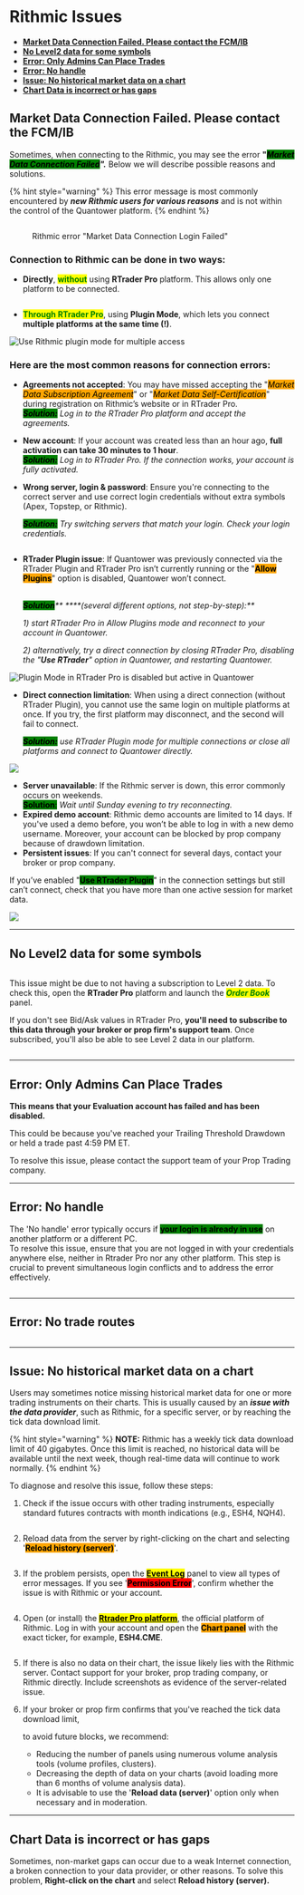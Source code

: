 # Rithmic Issues

* [**Market Data Connection Failed. Please contact the FCM/IB**](https://help.quantower.com/quantower/connections/connection-to-rithmic/rithmic-issues#market-data-connection-failed.-please-contact-the-fcm-ib)
* [**No Level2 data for some symbols**](rithmic-issues.md#no-level2-data-for-some-symbols)
* [**Error: Only Admins Can Place Trades**](rithmic-issues.md#error-only-admins-can-place-trades)
* [**Error: No handle**](rithmic-issues.md#error-no-handle)
* [**Issue: No historical market data on a chart**](rithmic-issues.md#issue-no-historical-market-data-on-a-chart)
* [**Chart Data is incorrect or has gaps**](rithmic-issues.md#chart-data-is-incorrect-or-has-gaps)

## **Market Data Connection Failed. Please contact the FCM/IB**

Sometimes, when connecting to the Rithmic, you may see the error **"**_<mark style="background-color:green;">**Market Data Connection Failed**</mark>**".**_ Below we will describe possible reasons and solutions.

{% hint style="warning" %}
This error message is most commonly encountered by _**new Rithmic users for various reasons**_ and is not within the control of the Quantower platform.&#x20;
{% endhint %}

<figure><img src="../../.gitbook/assets/Starter_gotBdOHdgC.png" alt=""><figcaption><p>Rithmic error "Market Data Connection Login Failed"</p></figcaption></figure>

### Connection to Rithmic can be done in two ways:

* **Directly**, <mark style="color:green;">**without**</mark> using **RTrader Pro** platform. This allows only one platform to be connected.

<figure><img src="../../.gitbook/assets/image (384).png" alt=""><figcaption></figcaption></figure>

* <mark style="color:green;">**Through RTrader Pro**</mark>, using **Plugin Mode**, which lets you connect **multiple platforms at the same time (!)**.&#x20;

![Use Rithmic plugin mode for multiple access](<../../.gitbook/assets/image (352) (1) (1) (1).png>)

### Here are the most common reasons for connection errors:

* **Agreements not accepted**: You may have missed accepting the "_<mark style="background-color:orange;">Market Data Subscription Agreement</mark>_" or "_<mark style="background-color:orange;">Market Data Self-Certification</mark>_" during registration on Rithmic’s website or in RTrader Pro.\
  _<mark style="background-color:green;">**Solution:**</mark> Log in to the RTrader Pro platform and accept the agreements._
* **New account**: If your account was created less than an hour ago, **full activation can take 30 minutes to 1 hour**.\
  _<mark style="background-color:green;">**Solution:**</mark>_ _Log in to RTrader Pro. If the connection works, your account is fully activated._
*   **Wrong server, login & password**: Ensure you're connecting to the correct server and use correct login credentials without extra symbols (Apex, Topstep, or Rithmic).&#x20;

    _<mark style="background-color:green;">**Solution:**</mark>_ _Try switching servers that match your login. Check your login credentials._

<figure><img src="../../.gitbook/assets/image (370).png" alt=""><figcaption></figcaption></figure>

*   **RTrader Plugin issue**: If Quantower was previously connected via the RTrader Plugin and RTrader Pro isn’t currently running or the "<mark style="background-color:orange;">**Allow Plugins**</mark>" option is disabled, Quantower won’t connect.

    \
    _<mark style="background-color:green;">**Solution**</mark>** ****(several different options, not step-by-step):**_

    _1) start RTrader Pro in Allow Plugins mode and reconnect to your account in Quantower._

    _2) alternatively, try a direct connection by closing RTrader Pro, disabling the "**Use RTrader**" option in Quantower, and restarting Quantower._

![Plugin Mode in RTrader Pro is disabled but active in Quantower](<../../.gitbook/assets/image (351) (1) (1).png>)

*   **Direct connection limitation**: When using a direct connection (without RTrader Plugin), you cannot use the same login on multiple platforms at once. If you try, the first platform may disconnect, and the second will fail to connect.

    _<mark style="background-color:green;">**Solution:**</mark>_ _use RTrader Plugin mode for multiple connections or close all platforms and connect to Quantower directly._

![](<../../.gitbook/assets/image (345).png>)

* **Server unavailable**: If the Rithmic server is down, this error commonly occurs on weekends.\
  <mark style="background-color:green;">**Solution**</mark><mark style="background-color:green;">:</mark> _Wait until Sunday evening to try reconnecting._
* **Expired demo account**: Rithmic demo accounts are limited to 14 days. If you've used a demo before, you won’t be able to log in with a new demo username. Moreover, your account can be blocked by prop company because of drawdown limitation.
* **Persistent issues**: If you can't connect for several days, contact your broker or prop company.

If you’ve enabled "<mark style="background-color:green;">**Use RTrader Plugin**</mark>" in the connection settings but still can’t connect, check that you have more than one active session for market data.

![](<../../.gitbook/assets/image (100).png>)

***

## No Level2 data for some symbols

<figure><img src="../../.gitbook/assets/No level2 data in Quantower.png" alt=""><figcaption></figcaption></figure>

This issue might be due to not having a subscription to Level 2 data. To check this, open the **RTrader Pro** platform and launch the _<mark style="color:green;">**Order Book**</mark>_ panel.

If you don't see Bid/Ask values in RTrader Pro, **you'll need to subscribe to this data through your broker or prop firm's support team**. Once subscribed, you'll also be able to see Level 2 data in our platform.

<figure><img src="../../.gitbook/assets/No level2 data in Rithmic.png" alt=""><figcaption></figcaption></figure>

***

## Error: Only Admins Can Place Trades

**This means that your Evaluation account has failed and has been disabled.**&#x20;

This could be because you've reached your Trailing Threshold Drawdown or held a trade past 4:59 PM ET.

To resolve this issue, please contact the support team of your Prop Trading company.

***

## Error: No handle

The 'No handle' error typically occurs if <mark style="background-color:green;">**your login is already in use**</mark> on another platform or a different PC.\
To resolve this issue, ensure that you are not logged in with your credentials anywhere else, neither in Rtrader Pro nor any other platform. This step is crucial to prevent simultaneous login conflicts and to address the error effectively.

<figure><img src="../../.gitbook/assets/image (2) (1) (1) (1) (1) (1) (1) (1).png" alt=""><figcaption></figcaption></figure>

***

## Error: No trade routes

<figure><img src="../../.gitbook/assets/image (1) (1) (1) (1) (1) (1) (1) (1) (1) (1) (1) (1) (1) (1).png" alt=""><figcaption></figcaption></figure>

***

## Issue: No historical market data on a chart

Users may sometimes notice missing historical market data for one or more trading instruments on their charts. This is usually caused by an _**issue with the data provider**_, such as Rithmic, for a specific server, or by reaching the tick data download limit.

{% hint style="warning" %}
**NOTE:** Rithmic has a weekly tick data download limit of 40 gigabytes. Once this limit is reached, no historical data will be available until the next week, though real-time data will continue to work normally.
{% endhint %}

To diagnose and resolve this issue, follow these steps:

1. Check if the issue occurs with other trading instruments, especially standard futures contracts with month indications (e.g., ESH4, NQH4).

<figure><img src="../../.gitbook/assets/Screenshot_3 (2).png" alt=""><figcaption></figcaption></figure>

2. Reload data from the server by right-clicking on the chart and selecting '<mark style="background-color:orange;">**Reload history (server)**</mark>'.

<figure><img src="../../.gitbook/assets/Screenshot_4 (3).png" alt=""><figcaption></figcaption></figure>

3. If the problem persists, open the [<mark style="background-color:yellow;">**Event Log**</mark>](../../informational-panels/event-log.md) panel to view all types of error messages. If you see '<mark style="background-color:red;">**Permission Error**</mark>', confirm whether the issue is with Rithmic or your account.

<figure><img src="../../.gitbook/assets/Screenshot_2 (3).png" alt=""><figcaption></figcaption></figure>

4. Open (or install) the [<mark style="background-color:yellow;">**Rtrader Pro platform**</mark>](https://yyy3.rithmic.com/?page\_id=16), the official platform of Rithmic. Log in with your account and open the <mark style="background-color:orange;">**Chart panel**</mark> with the exact ticker, for example, **ESH4.CME**.

<figure><img src="../../.gitbook/assets/image (410).png" alt=""><figcaption></figcaption></figure>

5. If there is also no data on their chart, the issue likely lies with the Rithmic server. Contact support for your broker, prop trading company, or Rithmic directly. Include screenshots as evidence of the server-related issue.
6.  If your broker or prop firm confirms that you've reached the tick data download limit,&#x20;

    to avoid future blocks, we recommend:

    * Reducing the number of panels using numerous volume analysis tools (volume profiles, clusters).
    * Decreasing the depth of data on your charts (avoid loading more than 6 months of volume analysis data).
    * It is advisable to use the '**Reload data (server)**' option only when necessary and in moderation.

***

## Chart Data is incorrect or has gaps

Sometimes, non-market gaps can occur due to a weak Internet connection, a broken connection to your data provider, or other reasons. To solve this problem, **Right-click on the chart** and select **Reload history (server).**

<figure><img src="../../.gitbook/assets/QT SC 3.png" alt=""><figcaption></figcaption></figure>

<figure><img src="../../.gitbook/assets/image (2) (1) (1) (1) (1).png" alt=""><figcaption></figcaption></figure>
